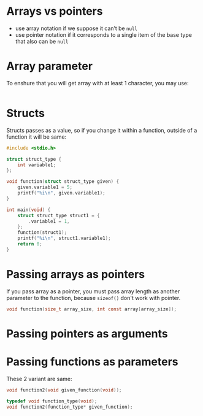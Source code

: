 #                  Arrays vs pointers

- use array   notation if we suppose it can’t be `null`
- use pointer notation if it corresponds to a single item of the base type that also can be `null`

#                  Array parameter

To enshure that you will get array with at least 1 character, you may use:
```C

```

#                  Structs

Structs passes as a value, so if you change it within a function, outside of a function it will be same:
```C
#include <stdio.h>

struct struct_type {
    int variable1;
};

void function(struct struct_type given) {
    given.variable1 = 5;
    printf("%i\n", given.variable1);
}

int main(void) {
    struct struct_type struct1 = {
        .variable1 = 1,
    };
    function(struct1);
    printf("%i\n", struct1.variable1);
    return 0;
}
```

#                  Passing arrays as pointers

If you pass array as a pointer, you must pass array length as another parameter to the function, because `sizeof()` don't work with pointer.

```C
void function(size_t array_size, int const array[array_size]);
```

#                  Passing pointers as arguments

#                  Passing functions as parameters

These 2 variant are same:
```C
void function2(void given_function(void));

typedef void function_type(void);
void function2(function_type* given_function);
```